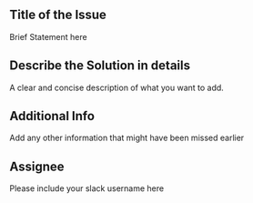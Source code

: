 ## Title of the Issue
Brief Statement here

## Describe the Solution in details
A clear and concise description of what you want to add.

## Additional Info
Add any other information that might have been missed earlier


## Assignee 
Please include your slack username here

